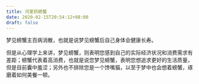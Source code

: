 ```yaml
---
title: 河里抓螃蟹
date: 2020-02-15T20:54:12+08:00
draft: false
---
```


梦见螃蟹主百病消散，也就是说梦见螃蟹后自己身体会健康长寿。



但是从心理学上来讲，梦见螃蟹，则表明您感到自己的实际经济状况和消费需求有差距；螃蟹代表着高消费，也就是说您梦见螃蟹，表明您想追求更好的生活质量，但是目前囊中羞涩；另外也不排除您是一个馋嘴猫，以至于梦中也会想着螃蟹，琢磨着如何美餐一顿。